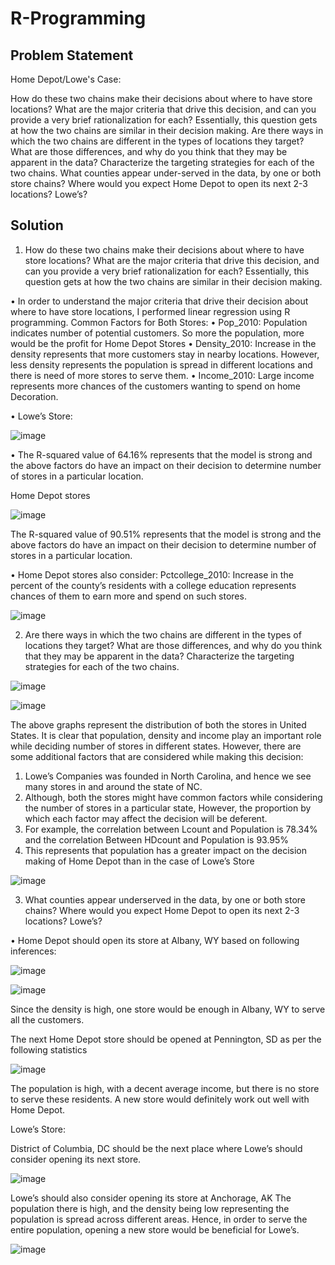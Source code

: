 # R-Programming
## Problem Statement
Home Depot/Lowe's Case:

How do these two chains make their decisions about where to have store locations? What are the major criteria that drive this decision, and can you provide a very brief rationalization for each? Essentially, this question gets at how the two chains are similar in their decision making.
Are there ways in which the two chains are different in the types of locations they target? What are those differences, and why do you think that they may be apparent in the data? Characterize the targeting strategies for each of the two chains.
What counties appear under-served in the data, by one or both store chains? Where would you expect Home Depot to open its next 2-3 locations? Lowe’s?

## Solution
1)	How do these two chains make their decisions about where to have store locations? What are the major criteria that drive this decision, and can you provide a very brief rationalization for each? Essentially, this question gets at how the two chains are similar in their decision making.

•	In order to understand the major criteria that drive their decision about where to have store locations, I performed linear regression using R programming.
            Common Factors for Both Stores:
•	Pop_2010: Population indicates number of potential customers. So more the population, more would be the profit for Home Depot Stores
•	Density_2010: Increase in the density represents that more customers stay in nearby locations. However, less density represents the population is spread in different locations and there is need of more stores to serve them.
•	Income_2010: Large income represents more chances of the customers wanting to spend on home Decoration.


•	Lowe’s Store:

![image](https://cloud.githubusercontent.com/assets/23483881/26373132/5ebcf3ea-3fce-11e7-81e6-104261d3a686.png)
 
•	The R-squared value of 64.16% represents that the model is strong and the above factors do have an impact on their decision to determine number of stores in a particular location.


Home Depot stores

![image](https://cloud.githubusercontent.com/assets/23483881/26373354/37335e6c-3fcf-11e7-9c09-b7251b1c65e4.png)
 
The R-squared value of 90.51% represents that the model is strong and the above factors do have an impact on their decision to determine number of stores in a particular location.

•	Home Depot stores also consider:
Pctcollege_2010: Increase in the percent of the county’s residents with a college education represents chances of them to earn more and spend on such stores.
 
![image](https://cloud.githubusercontent.com/assets/23483881/26373378/51877352-3fcf-11e7-8fa5-6d1c17765db6.png)

2)	Are there ways in which the two chains are different in the types of locations they target? What are those differences, and why do you think that they may be apparent in the data? Characterize the targeting strategies for each of the two chains.
 
![image](https://cloud.githubusercontent.com/assets/23483881/26373435/8ce69b1c-3fcf-11e7-8b18-a2f34de8c6c3.png)


![image](https://cloud.githubusercontent.com/assets/23483881/26373451/9bfbe472-3fcf-11e7-8910-3682e0acd5a8.png)
 

The above graphs represent the distribution of both the stores in United States.
It is clear that population, density and income play an important role while deciding number of stores in different states.
However, there are some additional factors that are considered while making this decision:
1)	Lowe’s Companies was founded in North Carolina, and hence we see many stores in and around the state of NC.
2)	Although, both the stores might have common factors while considering the number of stores in a particular state, However, the proportion by which each factor may affect the decision will be deferent.
3)	For example, the correlation between Lcount and Population is 78.34% and the correlation Between HDcount and Population is 93.95% 
4)	This represents that population has a greater impact on the decision making of Home Depot than in the case of Lowe’s Store

 ![image](https://cloud.githubusercontent.com/assets/23483881/26373479/b1979222-3fcf-11e7-89ea-9d9cd1904d17.png)

3)	What counties appear underserved in the data, by one or both store chains? Where would you expect Home Depot to open its next 2-3 locations? Lowe’s?

•	Home Depot should open its store at Albany, WY based on following inferences:



![image](https://cloud.githubusercontent.com/assets/23483881/26373520/d3cbbda0-3fcf-11e7-92de-1e2b96b322b7.png)



![image](https://cloud.githubusercontent.com/assets/23483881/26373574/091fdcd4-3fd0-11e7-8c38-775d7410c0af.png)


 
Since the density is high, one store would be enough in Albany, WY to serve all the customers.

 

The next Home Depot store should be opened at Pennington, SD as per the following statistics
 

![image](https://cloud.githubusercontent.com/assets/23483881/26373618/33827158-3fd0-11e7-86c0-ede5e2998aad.png)

The population is high, with a decent average income, but there is no store to serve these residents. A new store would definitely work out well with Home Depot.

Lowe’s Store:

District of Columbia, DC should be the next place where Lowe’s should consider opening its next store.

 ![image](https://cloud.githubusercontent.com/assets/23483881/26373646/52f39e40-3fd0-11e7-8f5b-ba52c933aefb.png)

Lowe’s should also consider opening its store at Anchorage, AK
The population there is high, and the density being low representing the population is spread across different areas.
Hence, in order to serve the entire population, opening a new store would be beneficial for Lowe’s.


![image](https://cloud.githubusercontent.com/assets/23483881/26373668/68bd4564-3fd0-11e7-84ee-be1ebcf4bcdc.png)
 

